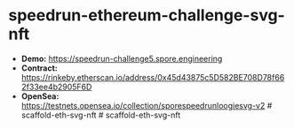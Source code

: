 # speedrun-ethereum-challenge-svg-nft

- **Demo:** https://speedrun-challenge5.spore.engineering
- **Contract:** https://rinkeby.etherscan.io/address/0x45d43875c5D582BE708D78f662f33ee4b2905F6D
- **OpenSea:** https://testnets.opensea.io/collection/sporespeedrunloogiesvg-v2
#   s c a f f o l d - e t h - s v g - n f t  
 #   s c a f f o l d - e t h - s v g - n f t  
 